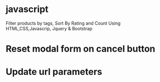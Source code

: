 # javascript
Filter products by tags, Sort By Rating and Count Using HTML,CSS,Javascrip, Jquery & Bootstrap
# Reset modal form on cancel button
# Update url parameters
